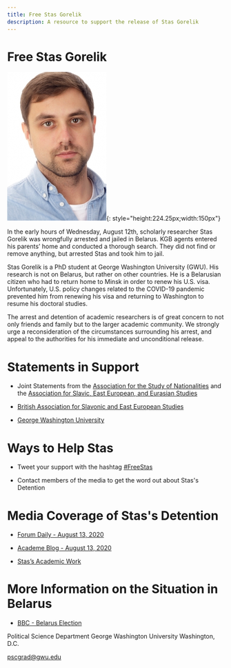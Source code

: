 ```yaml
---
title: Free Stas Gorelik 
description: A resource to support the release of Stas Gorelik 
---
```


# Free Stas Gorelik

![](stas.png){: style="height:224.25px;width:150px"}

In the early hours of Wednesday, August 12th, scholarly researcher Stas Gorelik was wrongfully arrested and jailed in Belarus. KGB agents entered his parents’ home and conducted a thorough search. They did not find or remove anything, but arrested Stas and took him to jail.

Stas Gorelik is a PhD student at George Washington University (GWU). His research is not on Belarus, but rather on other countries. He is a Belarusian citizen who had to return home to Minsk in order to renew his U.S. visa. Unfortunately, U.S. policy changes related to the COVID-19 pandemic prevented him from renewing his visa and returning to Washington to resume his doctoral studies. 

The arrest and detention of academic researchers is of great concern to not only friends and family but to the larger academic community. We strongly urge a reconsideration of the circumstances surrounding his arrest, and appeal to the authorities for his immediate and unconditional release.

# Statements in Support

- Joint Statements from the [Association for the Study of Nationalities](https://nationalities.org/news-archive/asn-statement-on-detention-of-stas-gorelik) and the [Association for Slavic, East European, and Eurasian Studies](https://www.aseees.org/advocacy/statement-concerning-detention-stas-gorelik)

- [British Association for Slavonic and East European Studies](https://basees.org/news/2020/8/13/basees-statement-on-recent-developments-in-belarus)

- [George Washington University](https://gwtoday.gwu.edu/statement-detention-gw-doctoral-student-stas-gorelik)

# Ways to Help Stas

- Tweet your support with the hashtag [#FreeStas](https://twitter.com/hashtag/FreeStas?src=hash)

- Contact members of the media to get the word out about Stas's Detention

# Media Coverage of Stas's Detention

- [Forum Daily - August 13, 2020](https://www.forumdaily.com/en/protesty-v-belarusi-7-tysyach-zaderzhannyx-zhenskie-zhivye-cepi-podderzhka-ot-diaspory-ssha/)

- [Academe Blog - August 13, 2020](https://academeblog.org/2020/08/13/against-the-detention-of-academic-researcher-stas-gorelik/)

- [Stas’s Academic Work](https://politicalscience.columbian.gwu.edu/stas-gorelik)

# More Information on the Situation in Belarus

- [BBC - Belarus Election](https://www.bbc.com/news/world-europe-53760453)




Political Science Department
George Washington University
Washington, D.C.

pscgrad@gwu.edu
